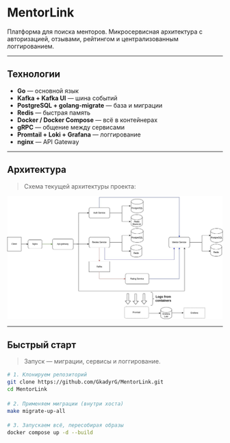 # MentorLink 

Платформа для поиска менторов. Микросервисная архитектура с авторизацией, отзывами, рейтингом и централизованным логгированием.

---

## Технологии

- **Go** — основной язык
- **Kafka + Kafka UI** — шина событий
- **PostgreSQL + golang-migrate** — база и миграции
- **Redis** — быстрая память
- **Docker / Docker Compose** — всё в контейнерах
- **gRPC** — общение между сервисами
- **Promtail + Loki + Grafana** — логгирование
- **nginx** — API Gateway

---

## Архитектура

> Схема текущей архитектуры проекта:

![architecture](./monitoring/architecture.jpg)

---

##  Быстрый старт

> Запуск — миграции, сервисы и логгирование.

```bash
# 1. Клонируем репозиторий
git clone https://github.com/GkadyrG/MentorLink.git
cd MentorLink

# 2. Применяем миграции (внутри хоста)
make migrate-up-all

# 3. Запускаем всё, пересобирая образы
docker compose up -d --build
